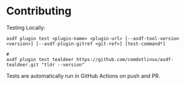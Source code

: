 # Contributing

Testing Locally:

```shell
asdf plugin test <plugin-name> <plugin-url> [--asdf-tool-version <version>] [--asdf-plugin-gitref <git-ref>] [test-command*]

#
asdf plugin test tealdeer https://github.com/comdotlinux/asdf-tealdeer.git "tldr --version"
```

Tests are automatically run in GitHub Actions on push and PR.
